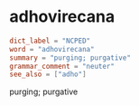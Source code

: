 # adhovirecana

``` toml
dict_label = "NCPED"
word = "adhovirecana"
summary = "purging; purgative"
grammar_comment = "neuter"
see_also = ["adho"]
```

purging; purgative

